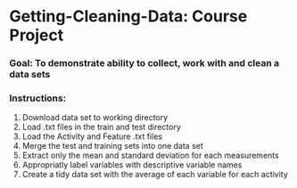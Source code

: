 # Getting-Cleaning-Data: Course Project
###
### Goal: To demonstrate ability to collect, work with and clean a data sets
### Instructions:
1. Download data set to working directory
2. Load .txt files in the train and test directory
3. Load the Activity and Feature .txt files
4. Merge the test and training sets into one data set
5. Extract only the mean and standard deviation for each measurements
6. Appropriatly label variables with descriptive variable names
7. Create a tidy data set with the average of each variable for each activity


